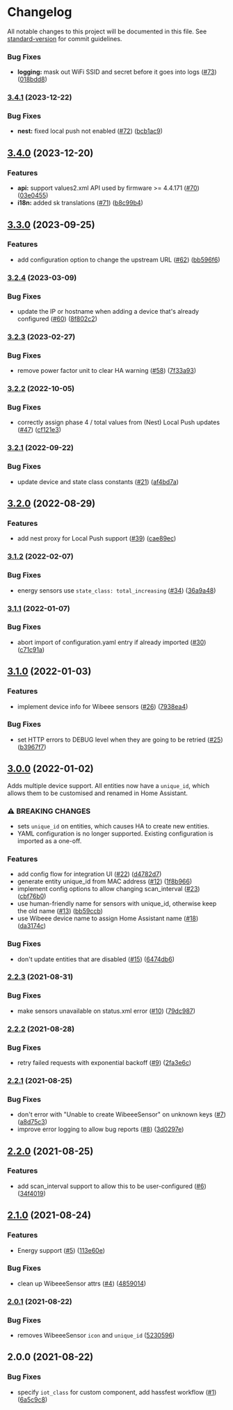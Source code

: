 # Changelog

All notable changes to this project will be documented in this file. See [standard-version](https://github.com/conventional-changelog/standard-version) for commit guidelines.


### Bug Fixes

* **logging:** mask out WiFi SSID and secret before it goes into logs ([#73](https://github.com/luuuis/hass_wibeee/issues/73)) ([018bdd8](https://github.com/luuuis/hass_wibeee/commit/018bdd89f48305ffc02d70e6d661ee709128d11a))

### [3.4.1](https://github.com/luuuis/hass_wibeee/compare/v3.4.0...v3.4.1) (2023-12-22)


### Bug Fixes

* **nest:** fixed local push not enabled ([#72](https://github.com/luuuis/hass_wibeee/issues/72)) ([bcb1ac9](https://github.com/luuuis/hass_wibeee/commit/bcb1ac9b30f3718791ffd9f2bc94f37e8f970cc8))

## [3.4.0](https://github.com/luuuis/hass_wibeee/compare/v3.3.0...v3.4.0) (2023-12-20)


### Features

* **api:** support values2.xml API used by firmware >= 4.4.171 ([#70](https://github.com/luuuis/hass_wibeee/issues/70)) ([03e0455](https://github.com/luuuis/hass_wibeee/commit/03e0455532918a31162835982cd7d59dcbe2725c))
* **i18n:** added sk translations ([#71](https://github.com/luuuis/hass_wibeee/issues/71)) ([b8c99b4](https://github.com/luuuis/hass_wibeee/commit/b8c99b4716969809ebff0902db968ec380a48135))

## [3.3.0](https://github.com/luuuis/hass_wibeee/compare/v3.2.4...v3.3.0) (2023-09-25)


### Features

* add configuration option to change the upstream URL ([#62](https://github.com/luuuis/hass_wibeee/issues/62)) ([bb596f6](https://github.com/luuuis/hass_wibeee/commit/bb596f66832d42c72d01ea99afdac2e49ee5fdfe))

### [3.2.4](https://github.com/luuuis/hass_wibeee/compare/v3.2.3...v3.2.4) (2023-03-09)


### Bug Fixes

* update the IP or hostname when adding a device that's already configured ([#60](https://github.com/luuuis/hass_wibeee/issues/60)) ([8f802c2](https://github.com/luuuis/hass_wibeee/commit/8f802c217aee0483f0c274d16c475e508afb18ee))

### [3.2.3](https://github.com/luuuis/hass_wibeee/compare/v3.2.2...v3.2.3) (2023-02-27)


### Bug Fixes

* remove power factor unit to clear HA warning ([#58](https://github.com/luuuis/hass_wibeee/issues/58)) ([7f33a93](https://github.com/luuuis/hass_wibeee/commit/7f33a9391ccd802d56fa9fc2d0c6dbf9bd456fc2))

### [3.2.2](https://github.com/luuuis/hass_wibeee/compare/v3.2.1...v3.2.2) (2022-10-05)


### Bug Fixes

* correctly assign phase 4 / total values from (Nest) Local Push updates ([#47](https://github.com/luuuis/hass_wibeee/issues/47)) ([cf121e3](https://github.com/luuuis/hass_wibeee/commit/cf121e379cc609e3686b3e76253f20ff2925f555))

### [3.2.1](https://github.com/luuuis/hass_wibeee/compare/v3.2.0...v3.2.1) (2022-09-22)


### Bug Fixes

* update device and state class constants ([#21](https://github.com/luuuis/hass_wibeee/issues/21)) ([af4bd7a](https://github.com/luuuis/hass_wibeee/commit/af4bd7a0afb1a73c4b9f021836ccdfe09cdca2f9))

## [3.2.0](https://github.com/luuuis/hass_wibeee/compare/v3.1.2...v3.2.0) (2022-08-29)


### Features

* add nest proxy for Local Push support ([#39](https://github.com/luuuis/hass_wibeee/issues/39)) ([cae89ec](https://github.com/luuuis/hass_wibeee/commit/cae89ec59720805bfb5107215b64e766ed7ffbd7))

### [3.1.2](https://github.com/luuuis/hass_wibeee/compare/v3.1.1...v3.1.2) (2022-02-07)


### Bug Fixes

* energy sensors use `state_class: total_increasing` ([#34](https://github.com/luuuis/hass_wibeee/issues/34)) ([36a9a48](https://github.com/luuuis/hass_wibeee/commit/36a9a4889b7e7d2bfedc59c75f91c232d38c0edc))

### [3.1.1](https://github.com/luuuis/hass_wibeee/compare/v3.1.0...v3.1.1) (2022-01-07)


### Bug Fixes

* abort import of configuration.yaml entry if already imported ([#30](https://github.com/luuuis/hass_wibeee/issues/30)) ([c71c91a](https://github.com/luuuis/hass_wibeee/commit/c71c91a5ba1d15c5b41b062668dd28e88819e938))

## [3.1.0](https://github.com/luuuis/hass_wibeee/compare/v3.0.0...v3.1.0) (2022-01-03)


### Features

* implement device info for Wibeee sensors ([#26](https://github.com/luuuis/hass_wibeee/issues/26)) ([7938ea4](https://github.com/luuuis/hass_wibeee/commit/7938ea40577b18d0340f2804c79fadbe935ad906))


### Bug Fixes

* set HTTP errors to DEBUG level when they are going to be retried ([#25](https://github.com/luuuis/hass_wibeee/issues/25)) ([b3967f7](https://github.com/luuuis/hass_wibeee/commit/b3967f7c425bf228e7f59840b70bd374ec58bda3))

## [3.0.0](https://github.com/luuuis/hass_wibeee/compare/v2.2.3...v3.0.0) (2022-01-02)

Adds multiple device support. All entities now have a `unique_id`, which 
allows them to be customised and renamed in Home Assistant.

### ⚠ BREAKING CHANGES

* sets `unique_id` on entities, which causes HA to create new entities.
* YAML configuration is no longer supported. Existing configuration is imported as a one-off.

### Features

* add config flow for integration UI ([#22](https://github.com/luuuis/hass_wibeee/issues/22)) ([d4782d7](https://github.com/luuuis/hass_wibeee/commit/d4782d77f5ecb837515ee909fdb3ca38a4922284))
* generate entity unique_id from MAC address ([#12](https://github.com/luuuis/hass_wibeee/issues/12)) ([1f8b966](https://github.com/luuuis/hass_wibeee/commit/1f8b966612b3acfb296acde5975fd96d66f3ce9b))
* implement config options to allow changing scan_interval ([#23](https://github.com/luuuis/hass_wibeee/issues/23)) ([cbf76b0](https://github.com/luuuis/hass_wibeee/commit/cbf76b02d342c04debcde4d0468765cdc4fa8460))
* use human-friendly name for sensors with unique_id, otherwise keep the old name ([#13](https://github.com/luuuis/hass_wibeee/issues/13)) ([bb59ccb](https://github.com/luuuis/hass_wibeee/commit/bb59ccbe518264c336c465ad5fd34521cbac0b12))
* use Wibeee device name to assign Home Assistant name ([#18](https://github.com/luuuis/hass_wibeee/issues/18)) ([da3174c](https://github.com/luuuis/hass_wibeee/commit/da3174c1e9704fe816f533ef359d8469b738e380))


### Bug Fixes

* don't update entities that are disabled ([#15](https://github.com/luuuis/hass_wibeee/issues/15)) ([6474db6](https://github.com/luuuis/hass_wibeee/commit/6474db64ae02642b8e40b5df331d093181401b07))

### [2.2.3](https://github.com/luuuis/hass_wibeee/compare/v2.2.2...v2.2.3) (2021-08-31)


### Bug Fixes

* make sensors unavailable on status.xml error ([#10](https://github.com/luuuis/hass_wibeee/issues/10)) ([79dc987](https://github.com/luuuis/hass_wibeee/commit/79dc987ec24cfe75d2c254584703e79a82866120))

### [2.2.2](https://github.com/luuuis/hass_wibeee/compare/v2.2.1...v2.2.2) (2021-08-28)


### Bug Fixes

* retry failed requests with exponential backoff ([#9](https://github.com/luuuis/hass_wibeee/issues/9)) ([2fa3e6c](https://github.com/luuuis/hass_wibeee/commit/2fa3e6c3a8c0ca0dc3e395b5cd1b5037949f2acf))

### [2.2.1](https://github.com/luuuis/hass_wibeee/compare/v2.2.0...v2.2.1) (2021-08-25)


### Bug Fixes

* don't error with "Unable to create WibeeeSensor" on unknown keys ([#7](https://github.com/luuuis/hass_wibeee/issues/7)) ([a8d75c3](https://github.com/luuuis/hass_wibeee/commit/a8d75c38cf4b138c065d56187257a58f92ac8559))
* improve error logging to allow bug reports ([#8](https://github.com/luuuis/hass_wibeee/issues/8)) ([3d0297e](https://github.com/luuuis/hass_wibeee/commit/3d0297e969593fd076af3b92aa84b366224b9261))

## [2.2.0](https://github.com/luuuis/hass_wibeee/compare/v2.1.0...v2.2.0) (2021-08-25)


### Features

* add scan_interval support to allow this to be user-configured ([#6](https://github.com/luuuis/hass_wibeee/issues/6)) ([34f4019](https://github.com/luuuis/hass_wibeee/commit/34f401923d389f17f3c8b35ce3b72308a0b26e27))

## [2.1.0](https://github.com/luuuis/hass_wibeee/compare/v2.0.0...v2.1.0) (2021-08-24)


### Features

* Energy support ([#5](https://github.com/luuuis/hass_wibeee/issues/5)) ([113e60e](https://github.com/luuuis/hass_wibeee/commit/113e60ef10666f017c4fdfec54a6dc28ac525bde))


### Bug Fixes

* clean up WibeeeSensor attrs ([#4](https://github.com/luuuis/hass_wibeee/issues/4)) ([4859014](https://github.com/luuuis/hass_wibeee/commit/485901464706fbe2b2b0d52839364d6a924e7d23))

### [2.0.1](https://github.com/luuuis/hass_wibeee/compare/v2.0.0...v2.0.1) (2021-08-22)


### Bug Fixes

* removes WibeeeSensor `icon` and `unique_id` ([5230596](https://github.com/luuuis/hass_wibeee/commit/5230596b14277f7df5932fb9ca3c3e28552284a0))

## 2.0.0 (2021-08-22)


### Bug Fixes

* specify `iot_class` for custom component, add hassfest workflow ([#1](https://github.com/luuuis/hass_wibeee/issues/1)) ([6a5c9c8](https://github.com/luuuis/hass_wibeee/commit/6a5c9c86c104bb32ccb7fff3da0086fc898b4446))
